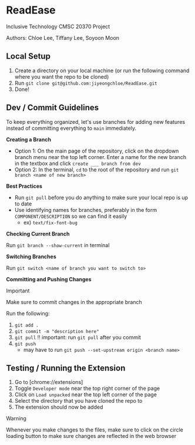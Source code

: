 # ReadEase
Inclusive Technology CMSC 20370 Project

Authors: Chloe Lee, Tiffany Lee, Soyoon Moon

## Local Setup
1. Create a directory on your local machine (or run the following command where you want the repo to be cloned)
2. Run `git clone git@github.com:jiyeongchloe/ReadEase.git`
3. Done!

## Dev / Commit Guidelines
To keep everything organized, let's use branches for adding new features instead of committing everything to `main` immediately.

**Creating a Branch**
- Option 1: On the main page of the repository, click on the dropdown branch menu near the top left corner. Enter a name for the new branch in the textbox and click `create ___ branch from dev`
- Option 2: In the terminal, `cd` to the root of the repository and run `git branch <name of new branch>`

**Best Practices**
- Run `git pull` before you do anything to make sure your local repo is up to date
- Use identifying names for branches, preferably in the form `COMPONENT/DESCRIPTION` so we can find it easily
    - ex) `text/fix-font-bug`

**Checking Current Branch**

Run `git branch --show-current` in terminal

**Switching Branches**

Run `git switch <name of branch you want to switch to>`

**Committing and Pushing Changes**

> [!IMPORTANT] 
> Make sure to commit changes in the appropriate branch

Run the following:
1. `git add .`
2. `git commit -m "description here"`
3. `git pull` !! important: run `git pull` after you commit
4. `git push`
    - may have to run `git push --set-upstream origin <branch name>`

## Testing / Running the Extension
1. Go to [chrome://extensions]
2. Toggle `Developer mode` near the top right corner of the page
3. Click on `Load unpacked` near the top left corner of the page
4. Select the directory that you have cloned the repo to
5. The extension should now be added

> [!WARNING] 
> Whenever you make changes to the files, make sure to click on the circle loading button to make sure changes are reflected in the web browser

